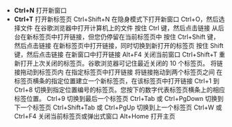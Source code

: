+ **Ctrl+N** 打开新窗口 
+ **Ctrl+T** 打开新标签页 
Ctrl+Shift+N 在隐身模式下打开新窗口 
Ctrl+O，然后选择文件 在谷歌浏览器中打开计算机上的文件 
按住 Ctrl 键，然后点击链接 从后台在新标签页中打开链接，但您仍停留在当前标签页中 
按住 Ctrl+Shift 键，然后点击链接 在新标签页中打开链接，同时切换到新打开的标签页 
按住 Shift 键，然后点击链接 在新窗口中打开链接 
Alt+F4 关闭当前窗口 
Ctrl+Shift+T 重新打开上次关闭的标签页。谷歌浏览器可记住最近关闭的 10 个标签页。
将链接拖动到标签页内 在指定标签页中打开链接 
将链接拖动到两个标签页之间 在标签页横条的指定位置建立一个新标签页，在该标签页中打开链接 
Ctrl+1 到 Ctrl+8 切换到指定位置编号的标签页。您按下的数字代表标签页横条上的相应标签位置。 
Ctrl+9 切换到最后一个标签页 
Ctrl+Tab 或 Ctrl+PgDown 切换到下一个标签页 
Ctrl+Shift+Tab 或 Ctrl+PgUp 切换到上一个标签页 
Ctrl+W 或 Ctrl+F4 关闭当前标签页或弹出式窗口 
Alt+Home 打开主页